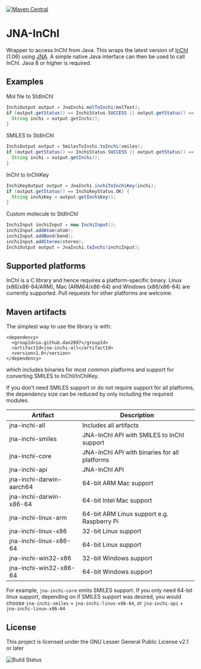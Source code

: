[![Maven Central](https://img.shields.io/maven-central/v/io.github.dan2097/jna-inchi-all.svg?label=Maven%20Central)](https://search.maven.org/search?q=g:%22io.github.dan2097%22%20AND%20a:%22jna-inchi-all%22)

# JNA-InChI
Wrapper to access InChI from Java. This wraps the latest version of [InChI](https://www.inchi-trust.org/) (1.06) using [JNA](https://github.com/java-native-access/jna). A simple native Java interface can then be used to call InChI.
Java 8 or higher is required.

## Examples
Mol file to StdInChI
```java
InchiOutput output = JnaInchi.molToInchi(molText);
if (output.getStatus() == InchiStatus.SUCCESS || output.getStatus() == InchiStatus.WARNING) {
  String inchi = output.getInchi();
}
```

SMILES to StdInChI
```java
InchiOutput output = SmilesToInchi.toInchi(smiles);
if (output.getStatus() == InchiStatus.SUCCESS || output.getStatus() == InchiStatus.WARNING) {
  String inchi = output.getInchi();
}
```

InChI to InChIKey
```java
InchiKeyOutput output = JnaInchi.inchiToInchiKey(inchi);
if (output.getStatus() == InchiKeyStatus.OK) {
  String inchiKey = output.getInchiKey();
}
```

Custom molecule to StdInChI
```java
InchiInput inchiInput = new InchiInput();
inchiInput.addAtom(atom);
inchiInput.addBond(bond);
inchiInput.addStereo(stereo);
InchiOutput output = JnaInchi.toInchi(inchiInput);
```

## Supported platforms
InChI is a C library and hence requires a platform-specific binary. Linux (x86/x86-64/ARM), Mac (ARM64/x86-64) and Windows (x86/x86-64) are currently supported. Pull requests for other platforms are welcome.

## Maven artifacts
The simplest way to use the library is with:
```
<dependency>
  <groupId>io.github.dan2097</groupId>
  <artifactId>jna-inchi-all</artifactId>
  <version>1.0</version>
</dependency>
```
which includes binaries for most common platforms and support for converting SMILES to InChI/InChIKey.

If you don't need SMILES support or do not require support for all platforms, the dependency size can be reduced by only including the required modules.

| Artifact                 | Description                                   |
|--------------------------|-----------------------------------------------|
| jna-inchi-all            | Includes all artifacts                        |
| jna-inchi-smiles         | JNA-InChI API with SMILES to InChI support    |
| jna-inchi-core           | JNA-InChI API with binaries for all  platforms|
| jna-inchi-api            | JNA-InChI API                                 |
| jna-inchi-darwin-aarch64 | 64-bit ARM Mac support                        |
| jna-inchi-darwin-x86-64  | 64-bit Intel Mac support                      |
| jna-inchi-linux-arm      | 64-bit ARM Linux support e.g. Raspberry Pi    |
| jna-inchi-linux-x86      | 32-bit Linux support                          |
| jna-inchi-linux-x86-64   | 64-bit Linux support                          |
| jna-inchi-win32-x86      | 32-bit Windows support                        |
| jna-inchi-win32-x86-64   | 64-bit Windows support                        |

For example, `jna-inchi-core` omits SMILES support. If you only need 64-bit linux support, depending on if SMILES support was desired, you would choose `jna-inchi-smiles` + `jna-inchi-linux-x86-64`, or `jna-inchi-api` + `jna-inchi-linux-x86-64`

## License
This project is licensed under the GNU Lesser General Public License v2.1 or later

![Build Status](https://github.com/dan2097/jna-inchi/workflows/ci_build/badge.svg)
